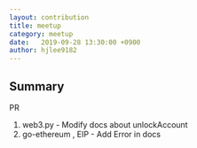 ```yaml
---
layout: contribution
title: meetup
category: meetup
date:   2019-09-28 13:30:00 +0900
author: hjlee9182
---
```


## Summary

PR

1. web3.py - Modify docs about unlockAccount
2. go-ethereum , EIP - Add Error  in docs